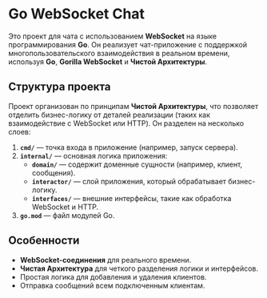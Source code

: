 # Go WebSocket Chat

Это проект для чата с использованием **WebSocket** на языке программирования **Go**. Он реализует чат-приложение с поддержкой многопользовательского взаимодействия в реальном времени, используя **Go**, **Gorilla WebSocket** и **Чистой Архитектуры**.

## Структура проекта

Проект организован по принципам **Чистой Архитектуры**, что позволяет отделить бизнес-логику от деталей реализации (таких как взаимодействие с WebSocket или HTTP). Он разделен на несколько слоев:

1. **`cmd/`** — точка входа в приложение (например, запуск сервера).
2. **`internal/`** — основная логика приложения:
    - **`domain/`** — содержит доменные сущности (например, клиент, сообщения).
    - **`interactor/`** — слой приложения, который обрабатывает бизнес-логику.
    - **`interfaces/`** — внешние интерфейсы, такие как обработка WebSocket и HTTP.
3. **`go.mod`** — файл модулей Go.

## Особенности

- **WebSocket-соединения** для реального времени.
- **Чистая Архитектура** для четкого разделения логики и интерфейсов.
- Простая логика для добавления и удаления клиентов.
- Отправка сообщений всем подключенным клиентам.